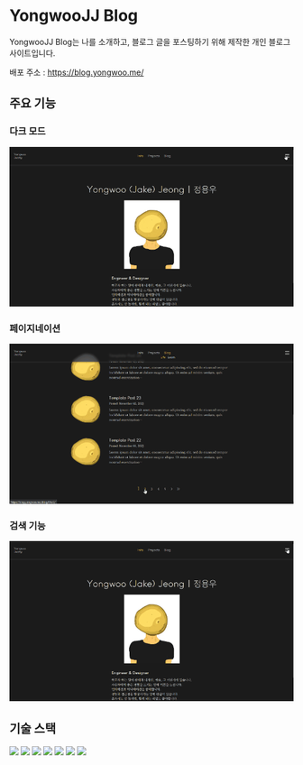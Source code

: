 # YongwooJJ Blog

YongwooJJ Blog는 나를 소개하고, 블로그 글을 포스팅하기 위해 제작한 개인 블로그 사이트입니다.

배포 주소 : https://blog.yongwoo.me/

## 주요 기능

### 다크 모드

![dark mode feature example](./src/images/readme/yongwoojj-blog-readme-darkmode.gif)

### 페이지네이션

![Pagination feature example](./src/images/readme/yongwoojj-blog-readme-pagination.gif)

### 검색 기능

![Search feature example](./src/images/readme/yongwoojj-blog-readme-search.gif)

## 기술 스택

<img src="https://img.shields.io/badge/Sass-CC6699?style=for-the-badge&logo=Sass&logoColor=white"> <img src="https://img.shields.io/badge/CSS%20Module-1572B6?style=for-the-badge&logo=css3&logoColor=white"> 
<img src="https://img.shields.io/badge/TypeScript-007ACC?style=for-the-badge&logo=typescript&logoColor=white"> 
<img src="https://img.shields.io/badge/React-61DAFB?style=for-the-badge&logo=react&logoColor=white">
<img src="https://img.shields.io/badge/Redux-764ABC?style=for-the-badge&logo=redux&logoColor=white">
<img src="https://img.shields.io/badge/Gatsby-663399?style=for-the-badge&logo=gatsby&logoColor=white">
<img src="https://img.shields.io/badge/Vercel-000000?style=for-the-badge&logo=vercel&logoColor=white">

